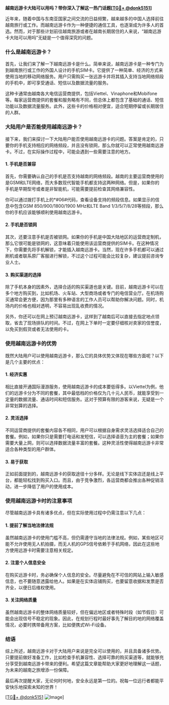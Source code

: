 **越南远游卡大陆可以用吗？带你深入了解这一热门话题[[TG💪+ @donk5151](https://t.me/s/donk5151)]**

近年来，随着中国与东南亚国家之间交流的日益频繁，越来越多的中国人选择前往越南旅行或工作。而越南远游卡作为一种便捷的通信工具，也逐渐成为许多人的首选。然而，对于那些计划前往越南旅游或者在越南长期居住的人来说，“越南远游卡大陆可以用吗”无疑是一个值得深究的问题。

### **什么是越南远游卡？**

首先，让我们来了解一下越南远游卡是什么。简单来说，越南远游卡是一种专门为到越南旅行或工作的外国人设计的手机SIM卡。它提供了一种简单、经济的方式来使用当地的移动网络服务。用户只需购买一张远游卡并将其插入支持当地网络频段的手机中，即可享受通话、短信以及数据流量的服务。

这种卡通常由越南各大电信运营商提供，包括Viettel、Vinaphone和Mobifone等。每家运营商提供的套餐和服务略有不同，但总体上都包含了基础的通话、短信功能以及数据流量服务。此外，这些卡的价格相对便宜，适合短期停留或长期居住的人群。

### **大陆用户是否能使用越南远游卡？**

接下来，我们来探讨一下大陆用户能否使用越南远游卡的问题。答案是肯定的，只要你的手机支持相应的网络频段，并且没有锁网，那么你就可以正常使用越南远游卡。不过，在实际操作过程中，可能会遇到一些需要注意的地方。

#### **1. 手机是否兼容**

首先，你需要确认自己的手机是否支持越南的网络频段。越南的主要运营商使用的是GSM和LTE网络，而大多数现代智能手机都支持这两种网络。但是，如果你的手机是早期型号或者是非智能机，可能需要提前检查其网络兼容性。

你可以通过拨打手机上的*#06#代码，查看设备支持的频段信息。如果显示的信息中包含GSM 850/900/1800/1900 MHz和LTE Band 1/3/5/7/8/28等频段，那么你的手机应该能够顺利使用越南远游卡。

#### **2. 手机是否锁网**

其次，还要注意手机是否被锁网。如果你的手机是中国大陆地区的运营商定制机，那么它很可能是锁网的，这意味着只能使用该运营商提供的SIM卡。在这种情况下，你需要先将手机解锁，才能插入越南远游卡。当然，现在许多手机都可以通过刷机或者联系原厂客服进行解锁，不过这个过程可能会比较复杂，建议提前咨询专业人士。

#### **3. 购买渠道的选择**

除了手机本身的因素外，选择合适的购买渠道也是关键。目前，越南远游卡可以在多个地方购买到，比如机场、火车站、大型商场或者专门的电信营业厅。在机场购买通常会更方便，因为那里有多种语言的工作人员可以帮助你解决问题。同时，机场内的价格也相对透明，不容易出现乱收费的情况。

另外，你还可以在网上预订越南远游卡，这样到了越南后可以直接去指定地点领取，省去了现场排队的时间。不过，在网上下单时一定要仔细核对卖家的信誉度，以免买到假货或者无法使用的卡。

### **使用越南远游卡的优势**

既然大陆用户可以使用越南远游卡，那么它的具体优势又体现在哪些方面呢？以下是几个主要的优点：

#### **1. 经济实惠**

相比直接开通国际漫游服务，使用越南远游卡的成本要低得多。以Viettel为例，他们的远游卡分为不同的套餐，其中最低档的价格仅为几十元人民币，就能享受到一定量的数据流量、通话时间和短信服务。这对于预算有限的游客来说，无疑是一个非常划算的选择。

#### **2. 灵活选择**

不同运营商提供的套餐内容各不相同，用户可以根据自身需求灵活选择适合自己的套餐。例如，如果你只是需要打电话和发短信，可以选择语音为主的套餐；如果你需要大量上网，则可以选择数据流量丰富的套餐。这种灵活性使得越南远游卡非常适合各种类型的用户群体。

#### **3. 易于获取**

正如前面提到的，越南远游卡的获取途径十分多样。无论是线下实体店还是线上平台，都能轻松找到购买入口。而且，由于竞争激烈，各运营商都会推出各种促销活动，进一步降低了用户的使用成本。

### **使用越南远游卡时的注意事项**

尽管越南远游卡具有诸多优点，但在实际使用过程中仍需注意以下几点：

#### **1. 提前了解当地法律法规**

虽然越南远游卡的使用门槛不高，但仍需遵守当地的法律法规。例如，某些地区可能不允许使用无人机拍摄，而无人机的GPS信号依赖于手机网络，因此在这些地方使用远游卡时需要注意相关规定。

#### **2. 注意个人信息安全**

在购买远游卡时，务必确保个人信息的安全。尽量避免在不可信的网站上输入敏感信息，也不要随意透露给他人。如果是在实体店铺购买，也要留意收据和发票是否齐全，以便日后维权使用。

#### **3. 关注网络质量**

虽然越南远游卡的整体网络质量较好，但在偏远地区或者特殊时段（如节假日）可能会出现信号不稳定的现象。因此，在规划行程时最好事先了解目的地的网络覆盖情况，必要时携带备用方案，比如便携式Wi-Fi设备。

### **结语**

综上所述，越南远游卡对于大陆用户来说是完全可以使用的，并且具备诸多优势。只要提前做好准备工作，比如检查手机兼容性、选择可靠的购买渠道等，就能够充分享受到越南远游卡带来的便利。希望这篇文章能帮助大家更好地理解这一话题，为未来的越南之旅增添一份保障。

最后再次提醒大家，无论何时何地，安全永远是第一位的。祝每一位远行者都能平安快乐地探索未知的世界！

[[TG💪+ @donk5151](https://t.me/s/donk5151) ![Image](https://i.postimg.cc/rwNCRYN7/Snipaste-2025-04-30-17-27-05.png)]